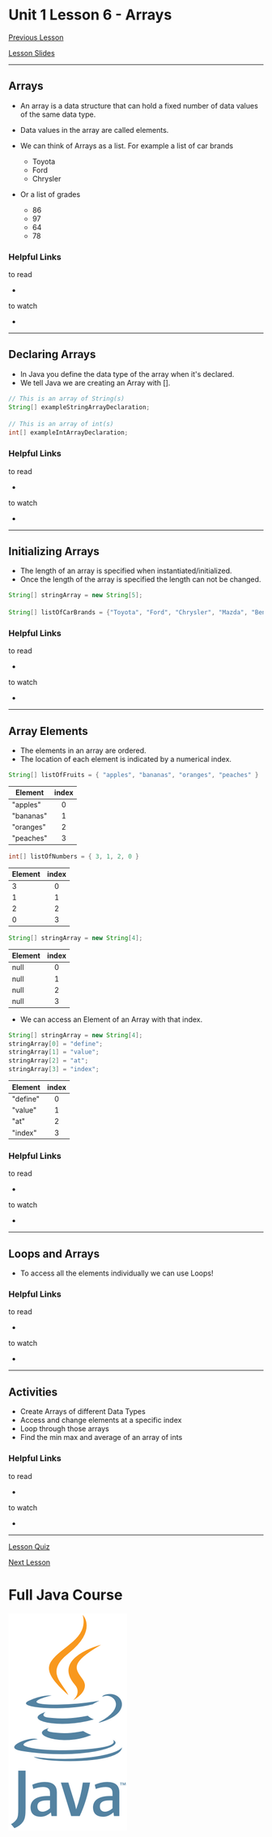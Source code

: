 # Unit 1 Lesson 6 - Arrays

[Previous Lesson](https://github.com/Kevin-Lago/full_java_course/tree/master/unit_1_getting_started/lesson_3_methods)

[Lesson Slides](https://docs.google.com/presentation/d/12SsbLA1HV4kX1I71zBAGQC0I2icgxCpkWr3B5zB9iB0/edit?usp=sharing)

---
## Arrays

- An array is a data structure that can hold a fixed number of data values of the same data type.
- Data values in the array are called elements.
- We can think of Arrays as a list. For example a list of car brands
	- Toyota
	- Ford
	- Chrysler
	
- Or a list of grades
	- 86
	- 97
	- 64
	- 78

### Helpful Links

to read

- []()

to watch

- []()

---
## Declaring Arrays

- In Java you define the data type of the array when it's declared.
- We tell Java we are creating an Array with [].

```java
// This is an array of String(s)
String[] exampleStringArrayDeclaration;

// This is an array of int(s)
int[] exampleIntArrayDeclaration;
```

### Helpful Links

to read

- []()

to watch

- []()

---
## Initializing Arrays

- The length of an array is specified when instantiated/initialized.
- Once the length of the array is specified the length can not be changed.

```java
String[] stringArray = new String[5];

String[] listOfCarBrands = {"Toyota", "Ford", "Chrysler", "Mazda", "Bentley"};
```

### Helpful Links

to read

- []()

to watch

- []()

---
## Array Elements

- The elements in an array are ordered.
- The location of each element is indicated by a numerical index.

```java
String[] listOfFruits = { "apples", "bananas", "oranges", "peaches" }
```

| Element   | index |
| ----------|:-----:|
| "apples"  | 0     |
| "bananas" | 1     |
| "oranges" | 2     |
| "peaches" | 3     |

```java
int[] listOfNumbers = { 3, 1, 2, 0 }
```

| Element | index |
| --------|:-----:|
| 3       | 0     |
| 1       | 1     |
| 2       | 2     |
| 0       | 3     |

```java
String[] stringArray = new String[4];
```

| Element | index |
| --------|:-----:|
| null    | 0     |
| null    | 1     |
| null    | 2     |
| null    | 3     |

- We can access an Element of an Array with that index.

```java
String[] stringArray = new String[4];
stringArray[0] = "define";
stringArray[1] = "value";
stringArray[2] = "at";
stringArray[3] = "index";
```

| Element  | index |
| ---------|:-----:|
| "define" | 0     |
| "value"  | 1     |
| "at"     | 2     |
| "index"  | 3     |

### Helpful Links

to read

- []()

to watch

- []()

---
## Loops and Arrays

- To access all the elements individually we can use Loops! 

### Helpful Links

to read

- []()

to watch

- []()

---
## Activities

- Create Arrays of different Data Types
- Access and change elements at a specific index
- Loop through those arrays
- Find the min max and average of an array of ints

### Helpful Links

to read

- []()

to watch

- []()

---

[Lesson Quiz]()

[Next Lesson](https://github.com/Kevin-Lago/full_java_course/tree/master/unit_2/lesson_7_debugging)

# Full Java Course

<a href="https://github.com/Kevin-Lago/java_full_course">
	<img src="../../java_logo.png" />
</a>


